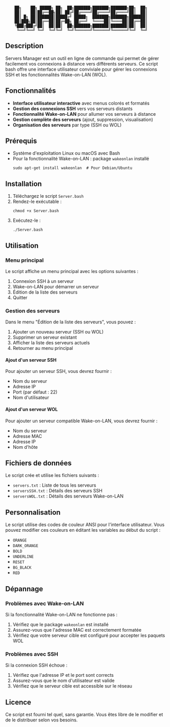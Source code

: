 
        ██╗    ██╗ █████╗ ██╗  ██╗███████╗███████╗███████╗██╗  ██╗
        ██║    ██║██╔══██╗██║ ██╔╝██╔════╝██╔════╝██╔════╝██║  ██║
        ██║ █╗ ██║███████║█████╔╝ █████╗  ███████╗███████╗███████║
        ██║███╗██║██╔══██║██╔═██╗ ██╔══╝  ╚════██║╚════██║██╔══██║
        ╚███╔███╔╝██║  ██║██║  ██╗███████╗███████║███████║██║  ██║
         ╚══╝╚══╝ ╚═╝  ╚═╝╚═╝  ╚═╝╚══════╝╚══════╝╚══════╝╚═╝  ╚═╝


## Description
Servers Manager est un outil en ligne de commande qui permet de gérer facilement vos connexions à distance vers différents serveurs. Ce script bash offre une interface utilisateur conviviale pour gérer les connexions SSH et les fonctionnalités Wake-on-LAN (WOL).

## Fonctionnalités

- **Interface utilisateur interactive** avec menus colorés et formatés
- **Gestion des connexions SSH** vers vos serveurs distants
- **Fonctionnalité Wake-on-LAN** pour allumer vos serveurs à distance
- **Gestion complète des serveurs** (ajout, suppression, visualisation)
- **Organisation des serveurs** par type (SSH ou WOL)

## Prérequis

- Système d'exploitation Linux ou macOS avec Bash
- Pour la fonctionnalité Wake-on-LAN : package `wakeonlan` installé
  ```
  sudo apt-get install wakeonlan  # Pour Debian/Ubuntu
  ```

## Installation

1. Téléchargez le script `Server.bash`
2. Rendez-le exécutable :
   ```
   chmod +x Server.bash
   ```
3. Exécutez-le :
   ```
   ./Server.bash
   ```

## Utilisation

### Menu principal

Le script affiche un menu principal avec les options suivantes :
1. Connexion SSH à un serveur
2. Wake-on-LAN pour démarrer un serveur
3. Édition de la liste des serveurs
4. Quitter

### Gestion des serveurs

Dans le menu "Édition de la liste des serveurs", vous pouvez :
1. Ajouter un nouveau serveur (SSH ou WOL)
2. Supprimer un serveur existant
3. Afficher la liste des serveurs actuels
4. Retourner au menu principal

#### Ajout d'un serveur SSH

Pour ajouter un serveur SSH, vous devrez fournir :
- Nom du serveur
- Adresse IP
- Port (par défaut : 22)
- Nom d'utilisateur

#### Ajout d'un serveur WOL

Pour ajouter un serveur compatible Wake-on-LAN, vous devrez fournir :
- Nom du serveur
- Adresse MAC
- Adresse IP
- Nom d'hôte

## Fichiers de données

Le script crée et utilise les fichiers suivants :
- `servers.txt` : Liste de tous les serveurs
- `serversSSH.txt` : Détails des serveurs SSH
- `serversWOL.txt` : Détails des serveurs Wake-on-LAN

## Personnalisation

Le script utilise des codes de couleur ANSI pour l'interface utilisateur. Vous pouvez modifier ces couleurs en éditant les variables au début du script :
- `ORANGE`
- `DARK_ORANGE`
- `BOLD`
- `UNDERLINE`
- `RESET`
- `BG_BLACK`
- `RED`

## Dépannage

### Problèmes avec Wake-on-LAN

Si la fonctionnalité Wake-on-LAN ne fonctionne pas :
1. Vérifiez que le package `wakeonlan` est installé
2. Assurez-vous que l'adresse MAC est correctement formatée
3. Vérifiez que votre serveur cible est configuré pour accepter les paquets WOL

### Problèmes avec SSH

Si la connexion SSH échoue :
1. Vérifiez que l'adresse IP et le port sont corrects
2. Assurez-vous que le nom d'utilisateur est valide
3. Vérifiez que le serveur cible est accessible sur le réseau

## Licence

Ce script est fourni tel quel, sans garantie. Vous êtes libre de le modifier et de le distribuer selon vos besoins.